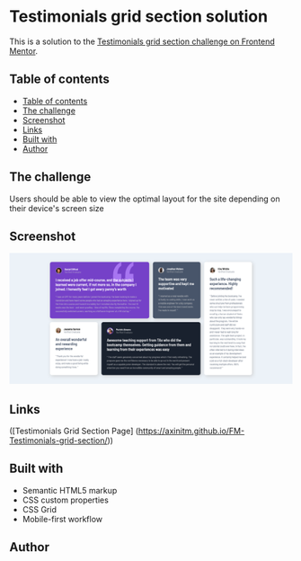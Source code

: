 # Testimonials grid section solution

This is a solution to the [Testimonials grid section challenge on Frontend Mentor](https://www.frontendmentor.io/challenges/testimonials-grid-section-Nnw6J7Un7).

## Table of contents
- [Table of contents](#table-of-contents)
- [The challenge](#the-challenge)
- [Screenshot](#screenshot)
- [Links](#links)
- [Built with](#built-with)
- [Author](#author)


## The challenge

Users should be able to view the optimal layout for the site depending on their device's screen size

## Screenshot

![](/images/Screenshot.png)

## Links

([Testimonials Grid Section Page] (https://axinitm.github.io/FM-Testimonials-grid-section/))

## Built with

- Semantic HTML5 markup
- CSS custom properties
- CSS Grid
- Mobile-first workflow

## Author


